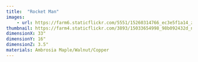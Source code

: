 ```yaml
---
title:  "Rocket Man"
images:
    - url: https://farm6.staticflickr.com/5551/15260314766_ec3e5f1a14_z.jpg
thumbnail: https://farm4.staticflickr.com/3893/15033654998_98b092432d_n.jpg
dimensionX: 33"
dimensionY: 16"
dimensionZ: 3.5"
materials: Ambrosia Maple/Walnut/Copper
---
```


